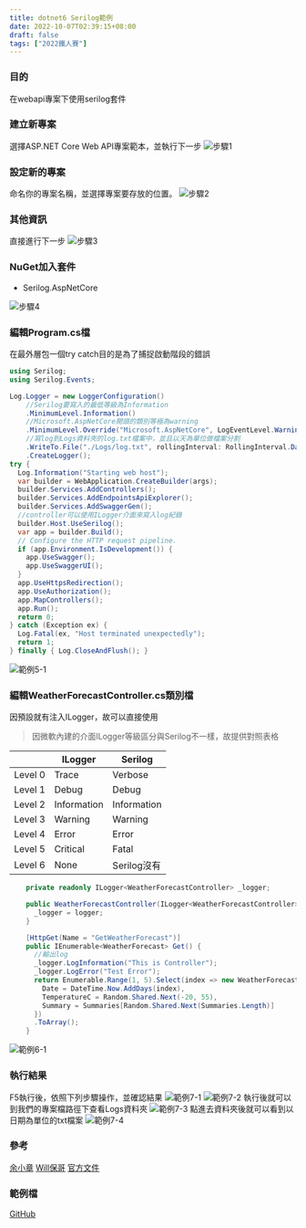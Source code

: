 ```yaml
---
title: dotnet6 Serilog範例
date: 2022-10-07T02:39:15+08:00
draft: false
tags: ["2022鐵人賽"]
---
```

### 目的
在webapi專案下使用serilog套件

### 建立新專案
選擇ASP.NET Core Web API專案範本，並執行下一步
![步驟1](https://user-images.githubusercontent.com/19286751/143255617-9964a993-becd-414b-aba2-632e99dd985d.png)
### 設定新的專案
命名你的專案名稱，並選擇專案要存放的位置。
![步驟2](https://user-images.githubusercontent.com/19286751/193309315-47457982-a726-42cf-bf0b-4b2b2b8902a3.png)
### 其他資訊
直接進行下一步
![步驟3](https://user-images.githubusercontent.com/19286751/148767425-ef0c8469-3d95-4f86-87ca-1c47c5cd0791.png)
### NuGet加入套件
+ Serilog.AspNetCore

![步驟4](https://user-images.githubusercontent.com/19286751/193309762-1a22fc5f-eff8-4418-9622-0eb28e48bee6.png)
### 編輯Program.cs檔
在最外層包一個try catch目的是為了捕捉啟動階段的錯誤
```C#
using Serilog;
using Serilog.Events;

Log.Logger = new LoggerConfiguration()
    //Serilog要寫入的最低等級為Information
    .MinimumLevel.Information()
    //Microsoft.AspNetCore開頭的類別等極為warning
    .MinimumLevel.Override("Microsoft.AspNetCore", LogEventLevel.Warning)
    //寫log到Logs資料夾的log.txt檔案中，並且以天為單位做檔案分割
    .WriteTo.File("./Logs/log.txt", rollingInterval: RollingInterval.Day)
    .CreateLogger();
try {
  Log.Information("Starting web host");
  var builder = WebApplication.CreateBuilder(args);
  builder.Services.AddControllers();
  builder.Services.AddEndpointsApiExplorer();
  builder.Services.AddSwaggerGen();
  //controller可以使用ILogger介面來寫入log紀錄
  builder.Host.UseSerilog();
  var app = builder.Build();
  // Configure the HTTP request pipeline.
  if (app.Environment.IsDevelopment()) {
    app.UseSwagger();
    app.UseSwaggerUI();
  }
  app.UseHttpsRedirection();
  app.UseAuthorization();
  app.MapControllers();
  app.Run();
  return 0;
} catch (Exception ex) {
  Log.Fatal(ex, "Host terminated unexpectedly");
  return 1;
} finally { Log.CloseAndFlush(); }
```
![範例5-1](https://user-images.githubusercontent.com/19286751/193331027-d349cec3-361a-4cbd-be87-787aab6c1a2f.png)
### 編輯WeatherForecastController.cs類別檔
因預設就有注入ILogger，故可以直接使用
> 因微軟內建的介面ILogger等級區分與Serilog不一樣，故提供對照表格

| |ILogger|Serilog|
|-|-|-|
|Level 0| Trace|Verbose|
|Level 1| Debug|Debug|
|Level 2| Information|Information|
|Level 3| Warning|Warning|
|Level 4| Error|Error|
|Level 5| Critical|Fatal|
|Level 6| None| Serilog沒有|

```C#
    private readonly ILogger<WeatherForecastController> _logger;

    public WeatherForecastController(ILogger<WeatherForecastController> logger) {
      _logger = logger;
    }

    [HttpGet(Name = "GetWeatherForecast")]
    public IEnumerable<WeatherForecast> Get() {
      //輸出log
      _logger.LogInformation("This is Controller");
      _logger.LogError("Test Error");
      return Enumerable.Range(1, 5).Select(index => new WeatherForecast {
        Date = DateTime.Now.AddDays(index),
        TemperatureC = Random.Shared.Next(-20, 55),
        Summary = Summaries[Random.Shared.Next(Summaries.Length)]
      })
      .ToArray();
    }
```
![範例6-1](https://user-images.githubusercontent.com/19286751/193327535-dd2753cd-1487-41a7-938e-f6fc0ef760d1.png)
### 執行結果
F5執行後，依照下列步驟操作，並確認結果
![範例7-1](https://user-images.githubusercontent.com/19286751/193330270-05dfbb9d-6e2b-4546-b439-1bbe1b65c331.png)
![範例7-2](https://user-images.githubusercontent.com/19286751/193330370-b147c0bc-80d5-4114-9e94-b02ab84afa7c.png)
執行後就可以到我們的專案檔路徑下查看Logs資料夾
![範例7-3](https://user-images.githubusercontent.com/19286751/193330529-e67d51d5-1e4b-45e0-a3eb-f87121356439.png)
點進去資料夾後就可以看到以日期為單位的txt檔案
![範例7-4](https://user-images.githubusercontent.com/19286751/193331247-2a517601-18d8-460a-b4fe-83dd85206f3d.png)
### 參考
[余小章](https://dotblogs.com.tw/yc421206/2022/09/04/serilog_config_in_asp_net_core)
[Will保哥](https://blog.miniasp.com/post/2021/11/29/How-to-use-Serilog-with-NET-6)
[官方文件](https://github.com/serilog/serilog-sinks-file)
### 範例檔
[GitHub](https://github.com/CI-YU/2022-ITHelp/tree/main/SerilogExample)